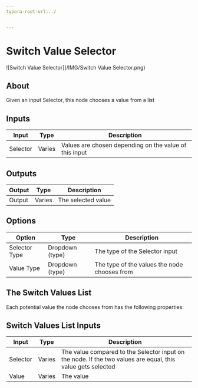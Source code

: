 ```yaml
---
typora-root-url:../


---
```


# Switch Value Selector



![Switch Value Selector](/IMG/Switch Value Selector.png)

## About

Given an input Selector, this node chooses a value from a list

## Inputs

| Input    | Type   | Description                                            |
| -------- | ------ | ------------------------------------------------------ |
| Selector | Varies | Values are chosen depending on the value of this input |


## Outputs

| Output | Type   | Description        |
| ------ | ------ | ------------------ |
| Output | Varies | The selected value |

## Options

| Option        | Type            | Description                                  |
| ------------- | --------------- | -------------------------------------------- |
| Selector Type | Dropdown (type) | The type of the Selector input               |
| Value Type    | Dropdown (type) | The type of the values the node chooses from |

## The Switch Values List

Each potential value the node chooses from has the following properties:

## Switch Values List Inputs

| Input    | Type   | Description                                                  |
| -------- | ------ | ------------------------------------------------------------ |
| Selector | Varies | The value compared to the Selector input on the node. If the two values are equal, this value gets selected |
| Value    | Varies | The value                                                    |
